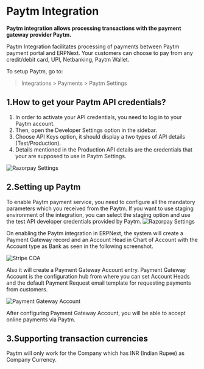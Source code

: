 <!-- add-breadcrumbs -->
# Paytm Integration

**Paytm integration allows processing transactions with the payment gateway provider Paytm.**

Paytm Integration facilitates processing of payments between Paytm payment portal and ERPNext. Your customers can choose to pay from any credit/debit card, UPI, Netbanking, Paytm Wallet.

To setup Paytm, go to:
> Integrations > Payments > Paytm Settings

## 1.How to get your Paytm API credentials?
1. In order to activate your API credentials, you need to log in to your Paytm account.
2. Then, open the Developer Settings option in the sidebar.
3. Choose API Keys option, it should display a two types of API details (Test/Production).
4. Details mentioned in the Production API details are the credentials that your are supposed to use in Paytm Settings.

<img class="screenshot" alt="Razorpay Settings" src="{{docs_base_url}}/assets/img/setup/integrations/paytm_credentials.png">


## 2.Setting up Paytm

To enable Paytm payment service, you need to configure all the mandatory parameters which you received from the Paytm. If you want to use staging environment of the integration, you can select the staging option and use the test API developer credentials provided by Paytm.
<img class="screenshot" alt="Razorpay Settings" src="{{docs_base_url}}/assets/img/setup/integrations/paytm_settings.png">

On enabling the Paytm integration in ERPNext, the system will create a Payment Gateway record and an Account Head in Chart of Account with the Account type as Bank as seen in the following screenshot.

<img class="screenshot" alt="Stripe COA" src="{{docs_base_url}}/assets/img/setup/integrations/paytm_coa.png">

Also it will create a Payment Gateway Account entry. Payment Gateway Account is the configuration hub from where you can set Account Heads and the default Payment Request email template for requesting payments from customers.

<img class="screenshot" alt="Payment Gateway Account" src="{{docs_base_url}}/assets/img/setup/integrations/payment_gateway_account_paytm.png">

After configuring Payment Gateway Account, you will be able to accept online payments via Paytm.

## 3.Supporting transaction currencies

Paytm will only work for the Company which has INR (Indian Rupee) as Company Currency.
